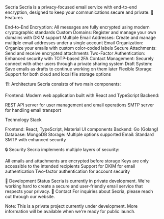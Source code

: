 Secria
Secria is a privacy-focused email service with end-to-end encryption, designed to keep your communications secure and private.
🔐 Features

End-to-End Encryption: All messages are fully encrypted using modern cryptographic standards
Custom Domains: Register and manage your own domains with DKIM support
Multiple Email Addresses: Create and manage multiple email addresses under a single account
Email Organization: Organize your emails with custom color-coded labels
Secure Attachments: Send and receive encrypted attachments
Two-Factor Authentication: Enhanced security with TOTP-based 2FA
Contact Management: Securely connect with other users through a private sharing system
Draft System: Save emails as drafts to continue working on them later
Flexible Storage: Support for both cloud and local file storage options

🏗️ Architecture
Secria consists of two main components:

Frontend: Modern web application built with React and TypeScript
Backend:

REST API server for user management and email operations
SMTP server for handling email transport



Technology Stack

Frontend: React, TypeScript, Material UI components
Backend: Go (Golang)
Database: MongoDB
Storage: Multiple options supported
Email: Standard SMTP with enhanced security

🔒 Security
Secria implements multiple layers of security:

All emails and attachments are encrypted before storage
Keys are only accessible to the intended recipients
Support for DKIM for email authentication
Two-factor authentication for account security

🚀 Development Status
Secria is currently in private development. We're working hard to create a secure and user-friendly email service that respects your privacy.
📧 Contact
For inquiries about Secria, please reach out through our website.

Note: This is a private project currently under development. More information will be available when we're ready for public launch.
